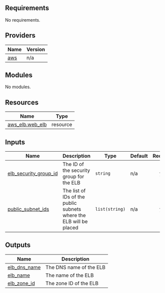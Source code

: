 ## Requirements

No requirements.

## Providers

| Name | Version |
|------|---------|
| <a name="provider_aws"></a> [aws](#provider\_aws) | n/a |

## Modules

No modules.

## Resources

| Name | Type |
|------|------|
| [aws_elb.web_elb](https://registry.terraform.io/providers/hashicorp/aws/latest/docs/resources/elb) | resource |

## Inputs

| Name | Description | Type | Default | Required |
|------|-------------|------|---------|:--------:|
| <a name="input_elb_security_group_id"></a> [elb\_security\_group\_id](#input\_elb\_security\_group\_id) | The ID of the security group for the ELB | `string` | n/a | yes |
| <a name="input_public_subnet_ids"></a> [public\_subnet\_ids](#input\_public\_subnet\_ids) | The list of IDs of the public subnets where the ELB will be placed | `list(string)` | n/a | yes |

## Outputs

| Name | Description |
|------|-------------|
| <a name="output_elb_dns_name"></a> [elb\_dns\_name](#output\_elb\_dns\_name) | The DNS name of the ELB |
| <a name="output_elb_name"></a> [elb\_name](#output\_elb\_name) | The name of the ELB |
| <a name="output_elb_zone_id"></a> [elb\_zone\_id](#output\_elb\_zone\_id) | The zone ID of the ELB |
